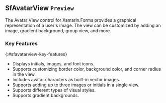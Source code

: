 ## SfAvatarView `Preview` 

The Avatar View control for Xamarin.Forms provides a graphical representation of a user's image. The view can be customized by adding an image, gradient background, group view, and more.

### Key Features
{:#sfavatarview-key-features} 

* Displays initials, images, and font icons.
* Supports customizing border color, background color, and corner radius in the view.
* Includes avatar characters as built-in vector images.
* Supports adding up to three images or initials in a single view.
* Supports different types of visual styles. 
* Supports gradient backgrounds.